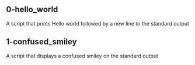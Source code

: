## 0-hello_world
A script that prints Hello world followed by a new line to the standard output
## 1-confused_smiley
A script  that displays a confused smiley on the standard output
